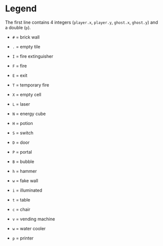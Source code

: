 # Legend
The first line contains 4 integers (`player.x`, `player.y`, `ghost.x`, `ghost.y`) and a double (`p`).

- `#` = brick wall
- `.` = empty tile
- `I` = fire extinguisher
- `F` = fire
- `E` = exit
- `T` = temporary fire
- `X` = empty cell

- `L` = laser
- `N` = energy cube
- `H` = potion
- `S` = switch
- `D` = door
- `P` = portal
- `B` = bubble

- `h` = hammer
- `w` = fake wall
- `i` = illuminated

- `t` = table
- `c` = chair
- `v` = vending machine
- `w` = water cooler
- `p` = printer